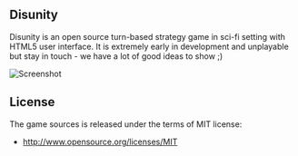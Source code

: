 ## Disunity

Disunity is an open source turn-based strategy game in sci-fi setting with HTML5 user interface.
It is extremely early in development and unplayable but stay in touch - we have a lot of good ideas to show ;)

![Screenshot](https://raw.github.com/vbo/disunity/master/screenshots/v0.01_planning.png)

## License

The game sources is released under the terms of MIT license:

 * http://www.opensource.org/licenses/MIT
